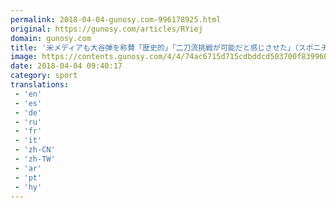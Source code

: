 ```yaml
---
permalink: 2018-04-04-gunosy.com-996178925.html
original: https://gunosy.com/articles/RYiej
domain: gunosy.com
title: '米メディアも大谷弾を称賛「歴史的」「二刀流挑戦が可能だと感じさせた」（スポニチアネックス） - グノシー'
image: https://contents.gunosy.com/4/4/74ac6715d715cdbddcd503700f839960_content.jpg
date: 2018-04-04 09:40:17
category: sport
translations: 
 - 'en'
 - 'es'
 - 'de'
 - 'ru'
 - 'fr'
 - 'it'
 - 'zh-CN'
 - 'zh-TW'
 - 'ar'
 - 'pt'
 - 'hy'
---
```


